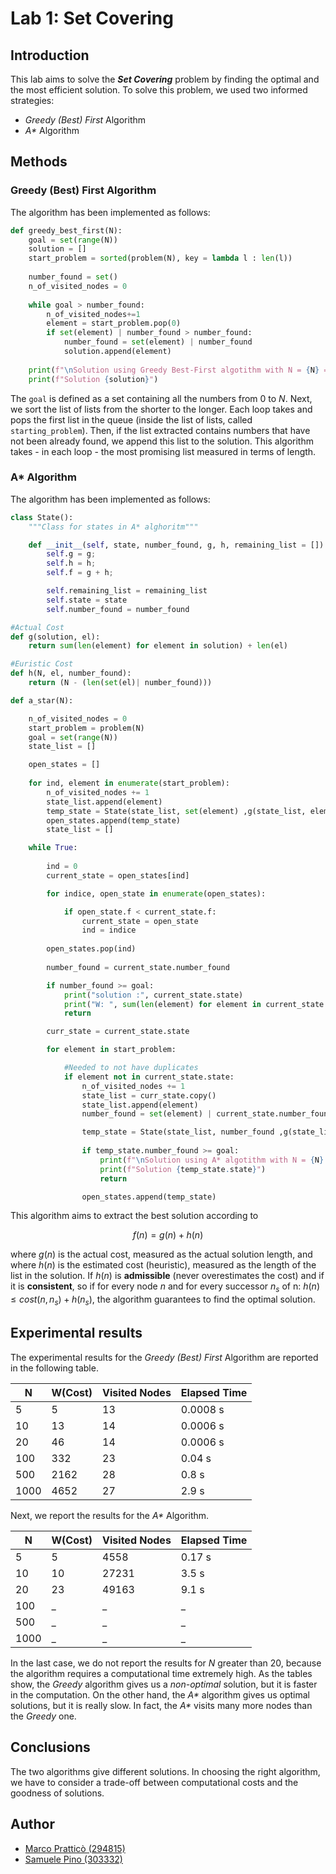 # Lab 1: Set Covering

## Introduction

This lab aims to solve the **_Set Covering_** problem by finding the optimal and the most efficient solution.
To solve this problem, we used two informed strategies:

* _Greedy (Best) First_ Algorithm
* _A*_ Algorithm

## Methods

### Greedy (Best) First Algorithm

The algorithm has been implemented as follows:

```python
def greedy_best_first(N):
    goal = set(range(N))
    solution = []
    start_problem = sorted(problem(N), key = lambda l : len(l))
    
    number_found = set()
    n_of_visited_nodes = 0
    
    while goal > number_found:
        n_of_visited_nodes+=1    
        element = start_problem.pop(0)
        if set(element) | number_found > number_found: 
            number_found = set(element) | number_found
            solution.append(element)
    
    print(f"\nSolution using Greedy Best-First algotithm with N = {N} =>\n\t W = {sum(len(element) for element in solution)} \n\t N of VISITED NODES = {n_of_visited_nodes}")
    print(f"Solution {solution}")
```

The `goal` is defined as a set containing all the numbers from $0$ to $N$. Next, we sort the list of lists from the shorter to the longer. Each loop takes and pops the first list in the queue (inside the list of lists, called `starting_problem`). Then, if the list extracted contains numbers that have not been already found, we append this list to the solution. This algorithm takes - in each loop - the most promising list measured in terms of length.

### A* Algorithm

The algorithm has been implemented as follows:

```python
class State():
    """Class for states in A* alghoritm"""

    def __init__(self, state, number_found, g, h, remaining_list = []):
        self.g = g;
        self.h = h;
        self.f = g + h;

        self.remaining_list = remaining_list
        self.state = state
        self.number_found = number_found

#Actual Cost
def g(solution, el):
    return sum(len(element) for element in solution) + len(el)

#Euristic Cost
def h(N, el, number_found):
    return (N - (len(set(el)| number_found)))

def a_star(N):

    n_of_visited_nodes = 0
    start_problem = problem(N)
    goal = set(range(N))
    state_list = []

    open_states = []
    
    for ind, element in enumerate(start_problem):
        n_of_visited_nodes += 1
        state_list.append(element)
        temp_state = State(state_list, set(element) ,g(state_list, element), h(N,element,set(element)))
        open_states.append(temp_state)
        state_list = []

    while True:
    
        ind = 0
        current_state = open_states[ind]

        for indice, open_state in enumerate(open_states):

            if open_state.f < current_state.f:
                current_state = open_state
                ind = indice
        
        open_states.pop(ind)
    
        number_found = current_state.number_found      

        if number_found >= goal:
            print("solution :", current_state.state)
            print("W: ", sum(len(element) for element in current_state.state))
            return

        curr_state = current_state.state

        for element in start_problem:

            #Needed to not have duplicates
            if element not in current_state.state:
                n_of_visited_nodes += 1
                state_list = curr_state.copy()
                state_list.append(element)
                number_found = set(element) | current_state.number_found

                temp_state = State(state_list, number_found ,g(state_list, element), h(N, element, number_found))
                
                if temp_state.number_found >= goal:
                    print(f"\nSolution using A* algotithm with N = {N} =>\n\t W = {sum(len(element) for element in temp_state.state)} \n\t N of VISITED NODES = {n_of_visited_nodes}")
                    print(f"Solution {temp_state.state}")
                    return

                open_states.append(temp_state)
```

This algorithm aims to extract the best solution according to

$$f(n) = g(n) + h(n)$$

where $g(n)$ is the actual cost, measured as the actual solution length, and where $h(n)$ is the estimated cost (heuristic), measured as the length of the list in the solution. If $h(n)$ is **admissible** (never overestimates the cost) and if it is **consistent**, so if for every node $n$ and for every successor $n_s$ of n: $h(n) \le cost(n, n_s) + h(n_s)$, the algorithm guarantees to find the optimal solution.

## Experimental results

The experimental results for the _Greedy (Best) First_ Algorithm are reported in the following table.

| N | W(Cost) | Visited Nodes | Elapsed Time|
| --| ------- | ------------- | ----------- |
|5 | 5 | 13 | 0.0008 s |
| 10 | 13 | 14 | 0.0006 s|
|20|46|14|0.0006 s|
|100|332|23|0.04 s|
|500| 2162| 28| 0.8 s|
|1000| 4652 | 27| 2.9 s|

Next, we report the results for the _A*_ Algorithm.

| N | W(Cost) | Visited Nodes | Elapsed Time|
| --| ------- | ------------- | ----------- |
|5 |  5 | 4558 | 0.17 s |
| 10 | 10 | 27231 | 3.5 s|
|20 | 23| 49163|9.1 s|
|100|_|_|_|
|500| _| _| _|
|1000| _ | _| _|

In the last case, we do not report the results for $N$ greater than 20, because the algorithm requires a computational time extremely high.
As the tables show, the _Greedy_ algorithm gives us a _non-optimal_ solution, but it is faster in the computation. On the other hand, the _A*_ algorithm gives us optimal solutions, but it is really slow. In fact, the _A*_ visits many more nodes than the _Greedy_ one.

## Conclusions

The two algorithms give different solutions. In choosing the right algorithm, we have to consider a trade-off between computational costs and the goodness of solutions.

## Author

* [Marco Pratticò (294815)](!github.com/marcopra)
* [Samuele Pino (303332)](!github.com/samuelePino)
